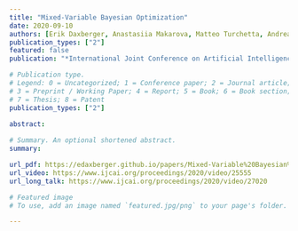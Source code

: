 ```yaml
---
title: "Mixed-Variable Bayesian Optimization"
date: 2020-09-10
authors: [Erik Daxberger, Anastasiia Makarova, Matteo Turchetta, Andreas Krause]
publication_types: ["2"]
featured: false
publication: "*International Joint Conference on Artificial Intelligence (IJCAI)*"

# Publication type.
# Legend: 0 = Uncategorized; 1 = Conference paper; 2 = Journal article;
# 3 = Preprint / Working Paper; 4 = Report; 5 = Book; 6 = Book section;
# 7 = Thesis; 8 = Patent
publication_types: ["2"]

abstract:
  
# Summary. An optional shortened abstract.
summary: 

url_pdf: https://edaxberger.github.io/papers/Mixed-Variable%20Bayesian%20Optimization.pdf
url_video: https://www.ijcai.org/proceedings/2020/video/25555
url_long_talk: https://www.ijcai.org/proceedings/2020/video/27020

# Featured image
# To use, add an image named `featured.jpg/png` to your page's folder.

---
```

